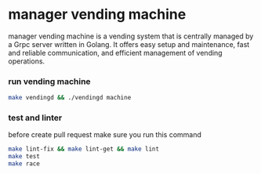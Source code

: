 # manager vending machine

manager vending machine is a vending system that is centrally managed by a Grpc server written in Golang. It offers easy
setup and maintenance, fast and reliable communication, and efficient management of vending operations.

### run vending machine

```bash
make vendingd && ./vendingd machine
```

### test and linter

before create pull request make sure you run this command

```bash
make lint-fix && make lint-get && make lint
make test
make race
```
